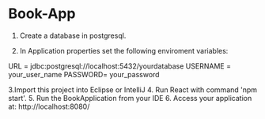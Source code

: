 # Book-App

1. Create a database in postgresql.

2. In Application properties set the following enviroment variables:

URL = jdbc:postgresql://localhost:5432/yourdatabase
USERNAME = your_user_name
PASSWORD= your_password

3.Import this project into Eclipse or IntelliJ
4. Run React with command 'npm start'.
5. Run the BookApplication from your IDE
6. Access your application at: http://localhost:8080/


